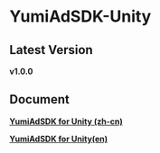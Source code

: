 # YumiAdSDK-Unity

## Latest Version

**v1.0.0**

## Document


[**YumiAdSDK for Unity (zh-cn)**](https://github.com/yumimobi/YumiAdSDK-Unity/blob/master/source/document/YumiAdSDK%20for%20Unity(zh-cn).md)

[**YumiAdSDK for Unity(en)**](https://github.com/yumimobi/YumiAdSDK-Unity/blob/master/source/document/YumiAdSDK%20for%20Unity(en).md)

